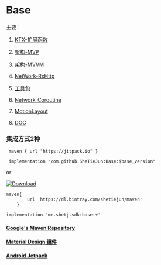 # Base
主要：
1. [KTX-扩展函数](base/src/main/java/me/shetj/base/ktx)

2. [架构-MVP](base/src/main/java/me/shetj/base/mvp)

3. [架构-MVVM](base/src/main/java/me/shetj/base/mvvm)

4. [NetWork-RxHttp](base/src/main/java/me/shetj/base/network)

5. [工具包](base/src/main/java/me/shetj/base/tools)

6. [Network_Coroutine](base/src/main/java/me/shetj/base/network_coroutine)

7. [MotionLayout](base/src/main/java/me/shetj/base/anim/motion)

8. [DOC](doc)

   
###  集成方式2种

```
 maven { url "https://jitpack.io" }
```

```
 implementation "com.github.SheTieJun:Base:$base_version"
```

or

[![Download](https://api.bintray.com/packages/shetiejun/maven/base/images/download.svg)](https://bintray.com/shetiejun/maven/base/_latestVersion)

```
maven{
        url 'https://dl.bintray.com/shetiejun/maven'
    }
```

```
implementation 'me.shetj.sdk:base:+'
```

#### [Google's Maven Repository ]( https://dl.google.com/dl/android/maven2/index.html)

#### [Material Design 组件](https://material.io/develop/android/)

#### [Android Jetpack](https://developer.android.google.cn/jetpack/)

